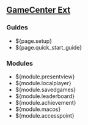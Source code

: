 ## [GameCenter Ext](home)

### Guides

  * ${page.setup}
  * ${page.quick_start_guide}

### Modules

  * ${module.presentview}
  * ${module.localplayer}
  * ${module.savedgames}
  * ${module.leaderboard}
  * ${module.achievement}
  * ${module.macos}
  * ${module.accesspoint}
